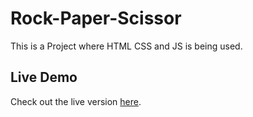 # Rock-Paper-Scissor
This is a Project where HTML CSS and JS is being used.
## Live Demo
Check out the live version [here](https://ronittalreja.github.io/Rock-Paper-Scissor/).

